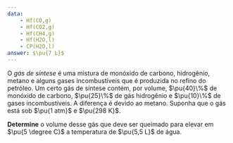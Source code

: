 ```yaml
---
data:
    - Hf(CO,g)
    - Hf(CO2,g)
    - Hf(CH4,g)
    - Hf(H2O,l)
    - CP(H2O,l)
answer: $\pu{7 L}$
---
```


O *gás de síntese* é uma mistura de monóxido de carbono, hidrogênio, metano e alguns gases incombustíveis que é produzida no refino do petróleo. Um certo gás de síntese contém, por volume, $\pu{40}\%$ de monóxido de carbono, $\pu{25}\%$ de gás hidrogênio e $\pu{10}\%$ de gases incombustíveis. A diferença é devido ao metano. Suponha que o gás está sob $\pu{1 atm}$ e $\pu{298 K}$.

**Determine** o volume desse gás que deve ser queimado para elevar em $\pu{5 \degree C}$ a temperatura de $\pu{5,5 L}$ de água.


